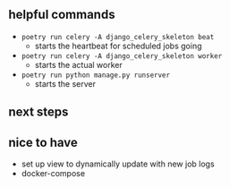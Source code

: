 ## helpful commands
 - `poetry run celery -A django_celery_skeleton beat`
    - starts the heartbeat for scheduled jobs going
 - `poetry run celery -A django_celery_skeleton worker`
    - starts the actual worker
 - `poetry run python manage.py runserver`
    - starts the server

## next steps

## nice to have
 - set up view to dynamically update with new job logs
 - docker-compose
